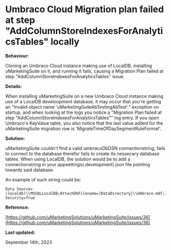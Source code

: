 # Umbraco Cloud Migration plan failed at step "AddColumnStoreIndexesForAnalyticsTables" locally

**Behaviour:**

Cloning an Umbraco Cloud instance making use of LocalDB, installing uMarketingSuite on it, and running it fails, causing a Migration Plan failed at step "AddColumnStoreIndexesForAnalyticsTables" issue.

**Details:**

When installing uMarketingSuite on a new Umbraco Cloud instance making use of a LocalDB develoopment database, it may occur that you're getting an "Invalid object name 'uMarketingSuiteAbTestingAbTest'." exception on startup, and when looking at the logs you notice a "Migration Plan failed at step "AddColumnStoreIndexesForAnalyticsTables"" log entry. If you open Umbraco's KeyValue table, you also notice that the last value added for the uMarketingSuite migration row is 'MigrateTimeOfDaySegmentRuleFormat'.

**Solution:**

uMarketingSuite couldn't find a valid umbracoDbDSN connectionstring, fails to connect to the database therefor fails to create its nessecary database tables. When using LocalDB, the solution would be to add a connectionstring in your appsettings(.development).json file pointing towards said database.

An example of such string could be:

    Data Source=(localdb)\\MSSQLLocalDB;AttachDbFilename=|DataDirectory|\\Umbraco.mdf;Integrated Security=True

**Reference:**

[https://github.com/uMarketingSolutions/uMarketingSuite/issues/36](https://github.com/uMarketingSolutions/uMarketingSuite/issues/36)

**Last updated:**

September 14th, 2023